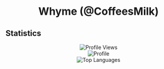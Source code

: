 <div align="center">

# Whyme (@CoffeesMilk)
</div>

## Statistics
<div align="center">
    <img src="https://komarev.com/ghpvc/?username=CoffeesMilk&color=blue" alt="Profile Views"/>
</div>
<div align="center">
    <img src="https://github-readme-stats-iota-seven.vercel.app/api?username=CoffeesMilk&show_icons=true&theme=transparent&include_all_commits=true" alt="Profile"/>
</div>
<div align="center">
    <img src="https://github-readme-stats-iota-seven.vercel.app/api/top-langs/?username=CoffeesMilk&custom_title=CoffeesMilk%20Most%20Used%20Language&layout=compact&langs_count=20" alt="Top Languages"/>
</div>

